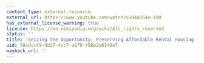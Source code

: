 ```yaml
---
content_type: external-resource
external_url: https://www.youtube.com/watch?v=D4A1S4o-i9U
has_external_license_warning: true
license: https://en.wikipedia.org/wiki/All_rights_reserved
status: ''
title: 'Seizing the Opportunity: Preserving Affordable Rental Housing (Part 1)'
uid: 58cdccf9-dd27-4cc7-a179-f9bb2a6349e7
wayback_url: ''
---
```


